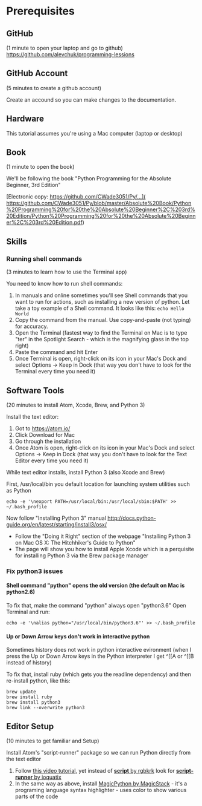 # Prerequisites

## GitHub
(1 minute to open your laptop and go to github)
https://github.com/alevchuk/programming-lessions

## GitHub Account
(5 minutes to create a github account)

Create an accound so you can make changes to the documentation.

## Hardware
This tutorial assumes you're using a Mac computer (laptop or desktop)

## Book
(1 minute to open the book)

We'll be following the book "Python Programming for the Absolute Beginner, 3rd Edition"

[Electronic copy: https://github.com/CWade3051/Py/...]( https://github.com/CWade3051/Py/blob/master/Absolute%20Book/Python%20Programming%20for%20the%20Absolute%20Beginner%2C%203rd%20Edition/Python%20Programming%20for%20the%20Absolute%20Beginner%2C%203rd%20Edition.pdf)


## Skills

### Running shell commands
(3 minutes to learn how to use the Terminal app)

You need to know how to run shell commands:
1. In manuals and online sometimes you'll see Shell commands that you want to run for actions, such as installing a new version of python. Let take a toy example of a Shell command. It looks like this: `echo Hello World`
1. Copy the command from the manual. Use copy-and-paste (not typing) for accuracy.
2. Open the Terminal (fastest way to find the Terminal on Mac is to type "ter" in the Spotlight Search - which is the magnifying glass in the top right)
3. Paste the command and hit Enter
4. Once Terminal is open, right-click on its icon in your Mac's Dock and select Options -> Keep in Dock (that way you don't have to look for the Terminal every time you need it)


## Software Tools
(20 minutes to install Atom, Xcode, Brew, and Python 3)

Install the text editor:
1. Got to https://atom.io/
2. Click Download for Mac
3. Go through the installation
4. Once Atom is open, right-click on its icon in your Mac's Dock and select Options -> Keep in Dock (that way you don't have to look for the Text Editor every time you need it)

While text editor installs, install Python 3 (also Xcode and Brew)

First, 
/usr/local/bin you default location for launching system utilities such as Python
```
echo -e '\nexport PATH=/usr/local/bin:/usr/local/sbin:$PATH' >> ~/.bash_profile
```

Now follow "Installing Python 3" manual 
http://docs.python-guide.org/en/latest/starting/install3/osx/
* Follow the "Doing it Right" section of the webpage "Installing Python 3 on Mac OS X: The Hitchhiker's Guide to Python"
* The page will show you how to install Apple Xcode which is a perquisite for installing Python 3 via the Brew package manager


### Fix python3 issues
#### Shell command "python" opens the old version  (the default on Mac is python2.6)

To fix that, make the command "python" always open "python3.6" 
Open Terminal and run:
```
echo -e '\nalias python="/usr/local/bin/python3.6"' >> ~/.bash_profile
```

#### Up or Down Arrow keys don't work in interactive python
Sometimes history does not work in python interactive evironment (when I press the Up or Down Arrow keys in the Python interpreter I get ^[[A or ^[[B instead of history)

To fix that, install ruby (which gets you the readline dependency) and then re-install python, like this:
```
brew update
brew install ruby
brew install python3
brew link --overwrite python3
```

## Editor Setup
(10 minutes to get familiar and Setup)

Install Atom's "script-runner" package so we can run Python directly from the text editor

1. Follow [this video tutorial](https://www.youtube.com/watch?v=QyVnWjZzGVY
), yet instead of [**script** by rgbkrk](https://atom.io/packages/script) look for [**script-runner** by ioquatix](https://atom.io/packages/script-runner)
2. In the same way as above, install [MagicPython by MagicStack](https://atom.io/packages/MagicPython) - it's a programing language syntax highlighter - uses color to show various parts of the code
